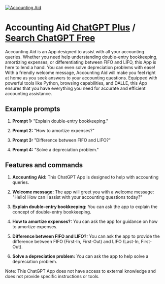 
[![Accounting Aid](https://files.oaiusercontent.com/file-uSm3aV6nkKTyoSDl7xUjXBsV?se=2123-10-16T05%3A26%3A57Z&sp=r&sv=2021-08-06&sr=b&rscc=max-age%3D31536000%2C%20immutable&rscd=attachment%3B%20filename%3Ddda70f7c-b893-4916-aef4-550b2894fe2c.png&sig=zgXrS0GR%2BjZAe7i8ri0SmLPTveruCS0PnXn9wJzejaQ%3D)](https://chat.openai.com/g/g-rIsuyD7pg-accounting-aid)

# Accounting Aid [ChatGPT Plus](https://chat.openai.com/g/g-rIsuyD7pg-accounting-aid) / [Search ChatGPT Free](https://gptcall.net/index.html#/?search=Accounting%20Aid)

Accounting Aid is an App designed to assist with all your accounting queries. Whether you need help understanding double-entry bookkeeping, amortizing expenses, or differentiating between FIFO and LIFO, this App is here to lend a hand. You can even solve depreciation problems with ease! With a friendly welcome message, Accounting Aid will make you feel right at home as you seek answers to your accounting questions. Equipped with powerful tools like Python, browsing capabilities, and DALLE, this App ensures that you have everything you need for accurate and efficient accounting assistance.

## Example prompts

1. **Prompt 1:** "Explain double-entry bookkeeping."

2. **Prompt 2:** "How to amortize expenses?"

3. **Prompt 3:** "Difference between FIFO and LIFO?"

4. **Prompt 4:** "Solve a depreciation problem."

## Features and commands

1. **Accounting Aid:** This ChatGPT App is designed to help with accounting queries.

2. **Welcome message:** The app will greet you with a welcome message: "Hello! How can I assist with your accounting questions today?"

3. **Explain double-entry bookkeeping:** You can ask the app to explain the concept of double-entry bookkeeping.

4. **How to amortize expenses?:** You can ask the app for guidance on how to amortize expenses.

5. **Difference between FIFO and LIFO?:** You can ask the app to provide the difference between FIFO (First-In, First-Out) and LIFO (Last-In, First-Out).

6. **Solve a depreciation problem:** You can ask the app to help solve a depreciation problem.

Note: This ChatGPT App does not have access to external knowledge and does not provide specific instructions or tools.


